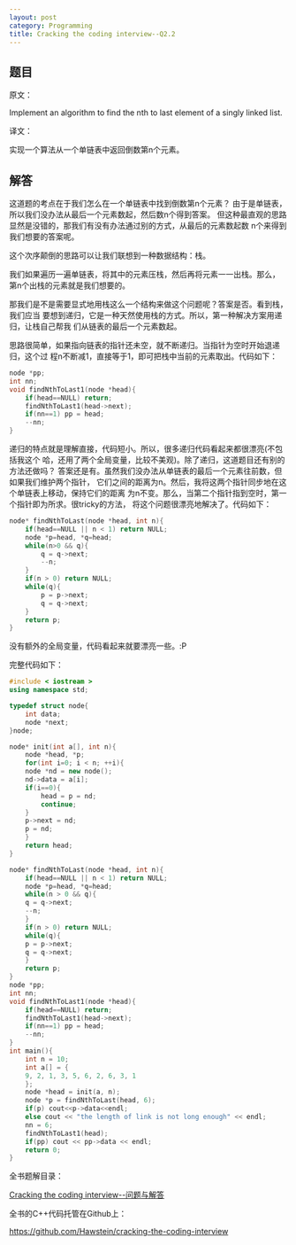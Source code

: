```yaml
---
layout: post
category: Programming
title: Cracking the coding interview--Q2.2
---
```


## 题目

原文：

Implement an algorithm to find the nth to last element of a singly 
linked list.

译文：

实现一个算法从一个单链表中返回倒数第n个元素。

## 解答

这道题的考点在于我们怎么在一个单链表中找到倒数第n个元素？
由于是单链表，所以我们没办法从最后一个元素数起，然后数n个得到答案。
但这种最直观的思路显然是没错的，那我们有没有办法通过别的方式，从最后的元素数起数
n个来得到我们想要的答案呢。

这个次序颠倒的思路可以让我们联想到一种数据结构：栈。

我们如果遍历一遍单链表，将其中的元素压栈，然后再将元素一一出栈。那么， 
第n个出栈的元素就是我们想要的。

那我们是不是需要显式地用栈这么一个结构来做这个问题呢？答案是否。看到栈，我们应当
要想到递归，它是一种天然使用栈的方式。所以，第一种解决方案用递归，让栈自己帮我
们从链表的最后一个元素数起。

思路很简单，如果指向链表的指针还未空，就不断递归。当指针为空时开始退递归，这个过
程n不断减1，直接等于1，即可把栈中当前的元素取出。代码如下：

```cpp
node *pp;
int nn;
void findNthToLast1(node *head){
    if(head==NULL) return;
    findNthToLast1(head->next);
    if(nn==1) pp = head;
    --nn;
}
```

递归的特点就是理解直接，代码短小。所以，很多递归代码看起来都很漂亮(不包括我这个
哈，还用了两个全局变量，比较不美观)。除了递归，这道题目还有别的方法还做吗？
答案还是有。虽然我们没办法从单链表的最后一个元素往前数，但如果我们维护两个指针，
它们之间的距离为n。然后，我将这两个指针同步地在这个单链表上移动，保持它们的距离
为n不变。那么，当第二个指针指到空时，第一个指针即为所求。很tricky的方法，
将这个问题很漂亮地解决了。代码如下：

```cpp
node* findNthToLast(node *head, int n){
    if(head==NULL || n < 1) return NULL;
    node *p=head, *q=head;
    while(n>0 && q){
        q = q->next;
        --n;
    }
    if(n > 0) return NULL;
    while(q){
        p = p->next;
        q = q->next;
    }
    return p;
}
```

没有额外的全局变量，代码看起来就要漂亮一些。:P

完整代码如下：

```cpp
#include < iostream >
using namespace std;

typedef struct node{
	int data;
	node *next;
}node;

node* init(int a[], int n){
	node *head, *p;
	for(int i=0; i < n; ++i){
	node *nd = new node();
	nd->data = a[i];
	if(i==0){
		head = p = nd;
		continue;
	}
	p->next = nd;
	p = nd;
	}
	return head;
}

node* findNthToLast(node *head, int n){
	if(head==NULL || n < 1) return NULL;
	node *p=head, *q=head;
	while(n > 0 && q){
	q = q->next;
	--n;
	}
	if(n > 0) return NULL;
	while(q){
	p = p->next;
	q = q->next;
	}
	return p;
}
node *pp;
int nn;
void findNthToLast1(node *head){
	if(head==NULL) return;
	findNthToLast1(head->next);
	if(nn==1) pp = head;
	--nn;
}
int main(){
	int n = 10;
	int a[] = {
	9, 2, 1, 3, 5, 6, 2, 6, 3, 1 
	};
	node *head = init(a, n);
	node *p = findNthToLast(head, 6);
	if(p) cout<<p->data<<endl;
	else cout << "the length of link is not long enough" << endl;
	nn = 6;
	findNthToLast1(head);
	if(pp) cout << pp->data << endl;
	return 0;
}
```


全书题解目录：

[Cracking the coding interview--问题与解答](/posts/ctci-solutions-contents.html)

全书的C++代码托管在Github上：

<https://github.com/Hawstein/cracking-the-coding-interview>
